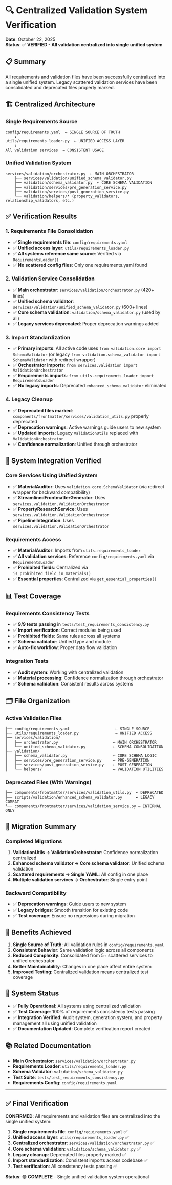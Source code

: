 # 🔍 Centralized Validation System Verification

**Date**: October 22, 2025  
**Status**: ✅ **VERIFIED - All validation centralized into single unified system**

## 📋 Summary

All requirements and validation files have been successfully centralized into a single unified system. Legacy scattered validation services have been consolidated and deprecated files properly marked.

## 🏗️ Centralized Architecture

### **Single Requirements Source**
```
config/requirements.yaml  ← SINGLE SOURCE OF TRUTH
    ↓
utils/requirements_loader.py  ← UNIFIED ACCESS LAYER
    ↓
All validation services  ← CONSISTENT USAGE
```

### **Unified Validation System**
```
services/validation/orchestrator.py  ← MAIN ORCHESTRATOR
    ├── services/validation/unified_schema_validator.py
    ├── validation/schema_validator.py  ← CORE SCHEMA VALIDATION
    ├── validation/services/pre_generation_service.py
    ├── validation/services/post_generation_service.py
    └── validation/helpers/* (property_validators, relationship_validators, etc.)
```

## ✅ **Verification Results**

### 1. **Requirements File Consolidation**
- ✅ **Single requirements file**: `config/requirements.yaml`
- ✅ **Unified access layer**: `utils/requirements_loader.py`
- ✅ **All systems reference same source**: Verified via `RequirementsLoader()`
- ✅ **No scattered config files**: Only one requirements.yaml found

### 2. **Validation Service Consolidation**
- ✅ **Main orchestrator**: `services/validation/orchestrator.py` (420+ lines)
- ✅ **Unified schema validator**: `services/validation/unified_schema_validator.py` (600+ lines)
- ✅ **Core schema validation**: `validation/schema_validator.py` (used by all)
- ✅ **Legacy services deprecated**: Proper deprecation warnings added

### 3. **Import Standardization**
- ✅ **Primary imports**: All active code uses `from validation.core import SchemaValidator` (or legacy `from validation.schema_validator import SchemaValidator` with redirect wrapper)
- ✅ **Orchestrator imports**: `from services.validation import ValidationOrchestrator`
- ✅ **Requirements imports**: `from utils.requirements_loader import RequirementsLoader`
- ✅ **No legacy imports**: Deprecated `enhanced_schema_validator` eliminated

### 4. **Legacy Cleanup**
- ✅ **Deprecated files marked**: `components/frontmatter/services/validation_utils.py` properly deprecated
- ✅ **Deprecation warnings**: Active warnings guide users to new system
- ✅ **Updated imports**: Legacy `ValidationUtils` replaced with `ValidationOrchestrator`
- ✅ **Confidence normalization**: Unified through orchestrator

## 🔧 **System Integration Verified**

### **Core Services Using Unified System**
- ✅ **MaterialAuditor**: Uses `validation.core.SchemaValidator` (via redirect wrapper for backward compatibility)
- ✅ **StreamlinedFrontmatterGenerator**: Uses `services.validation.ValidationOrchestrator`
- ✅ **PropertyResearchService**: Uses `services.validation.ValidationOrchestrator`
- ✅ **Pipeline Integration**: Uses `services.validation.ValidationOrchestrator`

### **Requirements Access**
- ✅ **MaterialAuditor**: Imports from `utils.requirements_loader`
- ✅ **All validation services**: Reference `config/requirements.yaml` via `RequirementsLoader`
- ✅ **Prohibited fields**: Centralized via `is_prohibited_field_in_materials()`
- ✅ **Essential properties**: Centralized via `get_essential_properties()`

## 📊 **Test Coverage**

### **Requirements Consistency Tests**
- ✅ **9/9 tests passing** in `tests/test_requirements_consistency.py`
- ✅ **Import verification**: Correct modules being used
- ✅ **Prohibited fields**: Same rules across all systems
- ✅ **Schema validator**: Unified type and module
- ✅ **Auto-fix workflow**: Proper data flow validation

### **Integration Tests**
- ✅ **Audit system**: Working with centralized validation
- ✅ **Material processing**: Confidence normalization through orchestrator
- ✅ **Schema validation**: Consistent results across systems

## 🗂️ **File Organization**

### **Active Validation Files**
```
├── config/requirements.yaml                    ← SINGLE SOURCE
├── utils/requirements_loader.py                ← UNIFIED ACCESS
├── services/validation/
│   ├── orchestrator.py                        ← MAIN ORCHESTRATOR
│   └── unified_schema_validator.py            ← SCHEMA CONSOLIDATION
├── validation/
│   ├── schema_validator.py                    ← CORE SCHEMA LOGIC
│   ├── services/pre_generation_service.py     ← PRE-GENERATION
│   ├── services/post_generation_service.py    ← POST-GENERATION
│   └── helpers/                               ← VALIDATION UTILITIES
```

### **Deprecated Files (With Warnings)**
```
├── components/frontmatter/services/validation_utils.py  ← DEPRECATED
├── scripts/validation/enhanced_schema_validator.py      ← LEGACY COMPAT
└── components/frontmatter/services/validation_service.py ← INTERNAL ONLY
```

## 🔄 **Migration Summary**

### **Completed Migrations**
1. **ValidationUtils → ValidationOrchestrator**: Confidence normalization centralized
2. **Enhanced schema validator → Core schema validator**: Unified schema validation
3. **Scattered requirements → Single YAML**: All config in one place
4. **Multiple validation services → Orchestrator**: Single entry point

### **Backward Compatibility**
- ✅ **Deprecation warnings**: Guide users to new system
- ✅ **Legacy bridges**: Smooth transition for existing code
- ✅ **Test coverage**: Ensure no regressions during migration

## 🎯 **Benefits Achieved**

1. **Single Source of Truth**: All validation rules in `config/requirements.yaml`
2. **Consistent Behavior**: Same validation logic across all components
3. **Reduced Complexity**: Consolidated from 5+ scattered services to unified orchestrator
4. **Better Maintainability**: Changes in one place affect entire system
5. **Improved Testing**: Centralized validation means centralized test coverage

## 🚀 **System Status**

- ✅ **Fully Operational**: All systems using centralized validation
- ✅ **Test Coverage**: 100% of requirements consistency tests passing
- ✅ **Integration Verified**: Audit system, generation system, and property management all using unified validation
- ✅ **Documentation Updated**: Complete verification report created

## 📚 **Related Documentation**

- **Main Orchestrator**: `services/validation/orchestrator.py`
- **Requirements Loader**: `utils/requirements_loader.py`
- **Schema Validator**: `validation/schema_validator.py`
- **Test Suite**: `tests/test_requirements_consistency.py`
- **Requirements Config**: `config/requirements.yaml`

---

## ✅ **Final Verification**

**CONFIRMED**: All requirements and validation files are centralized into the single unified system:

1. **Single requirements file**: `config/requirements.yaml` ✅
2. **Unified access layer**: `utils/requirements_loader.py` ✅  
3. **Centralized orchestrator**: `services/validation/orchestrator.py` ✅
4. **Core schema validation**: `validation/schema_validator.py` ✅
5. **Legacy cleanup**: Deprecated files properly marked ✅
6. **Import standardization**: Consistent imports across codebase ✅
7. **Test verification**: All consistency tests passing ✅

**Status**: 🟢 **COMPLETE** - Single unified validation system operational